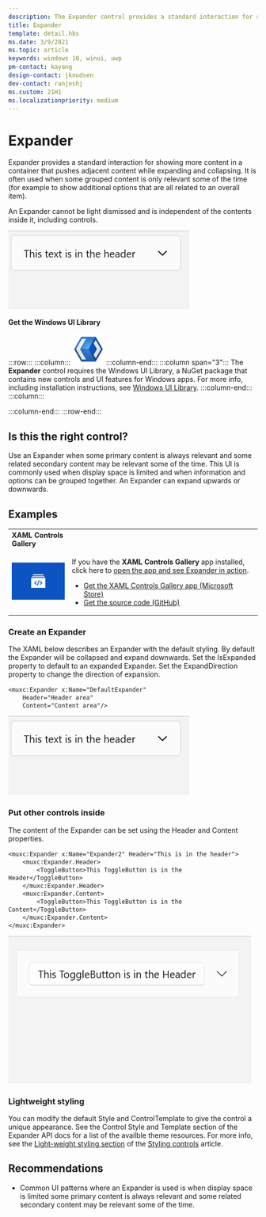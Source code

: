 ```yaml
---
description: The Expander control provides a standard interaction for showing more content in a container that pushes adjacent content while expanding and collapsing. 
title: Expander
template: detail.hbs
ms.date: 3/9/2021
ms.topic: article
keywords: windows 10, winui, uwp
pm-contact: kayang
design-contact: jknudsen
dev-contact: ranjeshj
ms.custom: 21H1
ms.localizationpriority: medium
---
```


# Expander
Expander provides a standard interaction for showing more content in a container that pushes adjacent content while expanding and collapsing. It is often used when some grouped content is only relevant some of the time (for example to show additional options that are all related to an overall item).

An Expander cannot be light dismissed and is independent of the contents inside it, including controls.
 
![A collapsed Expander that is expanded and then collapsed. The Header has the text "This is in the header" and the Content has the text "This is in the content".](images/expander-default.gif)

**Get the Windows UI Library**

:::row:::
   :::column:::
      ![WinUI logo](images/winui-logo-64x64.png)
   :::column-end:::
   :::column span="3":::
      The **Expander** control requires the Windows UI Library, a NuGet package that contains new controls and UI features for Windows apps. For more info, including installation instructions, see [Windows UI Library](/uwp/toolkits/winui/).
   :::column-end:::
   :::column:::

   :::column-end:::
:::row-end:::
## Is this the right control?
Use an Expander when some primary content is always relevant and some related secondary content may be relevant some of the time. This UI is commonly used when display space is limited and when information and options can be grouped together. An Expander can expand upwards or downwards.

## Examples
<table>
<th align="left">XAML Controls Gallery<th>
<tr>
<td><img src="images/xaml-controls-gallery-app-icon-sm.png" alt="XAML controls gallery"></img></td>
<td>
    <p>If you have the <strong style="font-weight: semi-bold">XAML Controls Gallery</strong> app installed, click here to <a href="xamlcontrolsgallery:/item/Expander">open the app and see Expander in action</a>.</p>
    <ul>
    <li><a href="https://www.microsoft.com/store/productId/9MSVH128X2ZT">Get the XAML Controls Gallery app (Microsoft Store)</a></li>
    <li><a href="https://github.com/Microsoft/Xaml-Controls-Gallery">Get the source code (GitHub)</a></li>
    </ul>
</td>
</tr>
</table>

### Create an Expander

The XAML below describes an Expander with the default styling. By default the Expander will be collapsed and expand downwards. Set the IsExpanded property to default to an expanded Expander. Set the ExpandDirection property to change the direction of expansion.

```XAML
<muxc:Expander x:Name="DefaultExpander" 
    Header="Header area"  
    Content="Content area"/>
```

![A collapsed Expander that is expanded and then collapsed. The Header has the text "This is in the header" and the Content has the text "This is in the content".](images/expander-default.gif)

### Put other controls inside

The content of the Expander can be set using the Header and Content properties. 

```XAML
<muxc:Expander x:Name="Expander2" Header="This is in the header"> 
    <muxc:Expander.Header>
        <ToggleButton>This ToggleButton is in the Header</ToggleButton>
    </muxc:Expander.Header>
    <muxc:Expander.Content>
        <ToggleButton>This ToggleButton is in the Content</ToggleButton>
    </muxc:Expander.Content>
</muxc:Expander>
```
![A collapsed Expander. The Header has a button with the text "This ToggleButton is in the Header" and the Content has a button with the text "This ToggleButton is in the Content". The button in the Header is toggled on and off, the Expander is expanded, the button in the Content is toggled on and off, and the Expander is collapsed.](images/expander-with-togglebuttons.gif)

### Lightweight styling

You can modify the default Style and ControlTemplate to give the control a unique appearance. See the Control Style and Template section of the Expander API docs for a list of the availble theme resources. For more info, see the [Light-weight styling section](https://docs.microsoft.com/windows/uwp/design/controls-and-patterns/xaml-styles#lightweight-styling) of the [Styling controls](https://docs.microsoft.com/windows/uwp/design/controls-and-patterns/xaml-styles) article. 

## Recommendations

* Common UI patterns where an Expander is used is when display space is limited some primary content is always relevant and some related secondary content may be relevant some of the time.